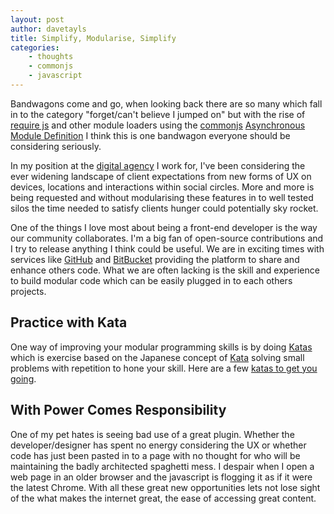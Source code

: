 ```yaml
--- 
layout: post 
author: davetayls 
title: Simplify, Modularise, Simplify
categories: 
    - thoughts 
    - commonjs
    - javascript
---
```

Bandwagons come and go, when looking back there are so many which fall in to the category "forget/can't believe I jumped on" but with the rise of [require js](http://requirejs.org) and other module loaders using the [commonjs](http://commonjs.org) [Asynchronous Module Definition](http://wiki.commonjs.org/wiki/Modules/AsynchronousDefinition) I think this is one bandwagon everyone should be considering seriously.

In my position at the [digital agency](http://www.aqueduct.co.uk) I work for, I've been considering the ever widening landscape of client expectations from new forms of UX on devices, locations and interactions within social circles. More and more is being requested and without modularising these features in to well tested silos the time needed to satisfy clients hunger could potentially sky rocket.

One of the things I love most about being a front-end developer is the way our community collaborates. I'm a big fan of open-source contributions and I try to release anything I think could be useful. We are in exciting times with services like [GitHub](http://github.com/davetayls) and [BitBucket](https://bitbucket.org/davetayls) providing the platform to share and enhance others code. What we are often lacking is the skill and experience to build modular code which can be easily plugged in to each others projects.

Practice with Kata
-----
One way of improving your modular programming skills is by doing [Katas](http://en.wikipedia.org/wiki/Kata_(programming)) which is exercise based on the Japanese concept of [Kata](http://en.wikipedia.org/wiki/Kata_(martial_arts)) solving small problems with repetition to hone your skill. Here are a few [katas to get you going](http://codekata.pragprog.com/codekata/).

With Power Comes Responsibility
-----
One of my pet hates is seeing bad use of a great plugin. Whether the developer/designer has spent no energy considering the UX or whether code has just been pasted in to a page with no thought for who will be maintaining the badly architected spaghetti mess. I despair when I open a web page in an older browser and the javascript is flogging it as if it were the latest Chrome. With all these great new opportunities lets not lose sight of the what makes the internet great, the ease of accessing great content.

